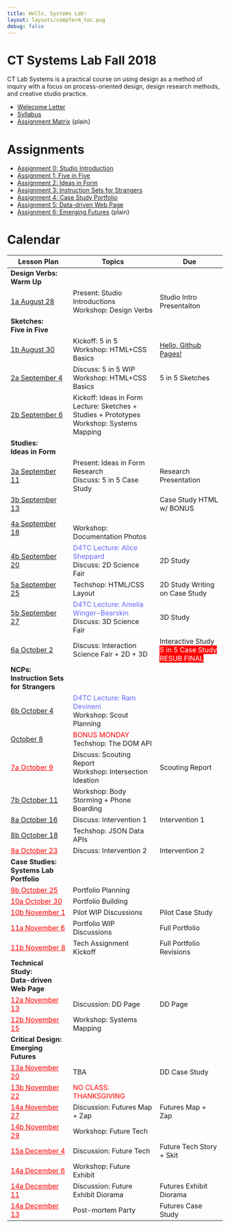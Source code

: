 ```yaml
---
title: Hello, Systems Lab!
layout: layouts/compform_toc.pug
debug: false
---
```


<!-- <script src="https://cdnjs.cloudflare.com/ajax/libs/p5.js/0.5.16/p5.min.js"></script>
<script src="./index_mess.js"></script> -->

<style>
ul.plain {
 margin: 0;
 padding: 0;
 list-style: none;
}
</style>

# CT Systems Lab Fall 2018 

<div class="col-6 col-md-6 overview top">
CT Lab Systems is a practical course on using design as a method of inquiry with a focus on process-oriented design, design research methods, and creative studio practice.
</div>

- [Welecome Letter](./welcome_letter.html)
- [Syllabus](./syllabus.html)
- [Assignment Matrix](https://docs.google.com/spreadsheets/d/1OVtofA8TV2qSv_RnN7W7BAem_cFSkqaAivjmNusbYWU/edit?usp=sharing)
{plain}

# Assignments

- [Assignment 0: Studio Introduction](assignment_introduction.html)
- [Assignment 1: Five in Five](assignment_5in5.html)
- [Assignment 2: Ideas in Form](assignment_ideas.html)
- [Assignment 3: Instruction Sets for Strangers](assignment_instruction_sets.html)
- [Assignment 4: Case Study Portfolio](assignment_portfolio.html)
- [Assignment 5: Data-driven Web Page](assignment_data.html)
- [Assignment 6: Emerging Futures](assignment_futures.html)
{plain}


# Calendar


| Lesson Plan                                   | Topics                                                                                                | Due                                                                                 |
| --------------------------------------------- | ----------------------------------------------------------------------------------------------------- | ----------------------------------------------------------------------------------- |
| **Design Verbs:<br/>Warm Up**                 | &nbsp;                                                                                                | &nbsp;                                                                              |
| [1a August 28](lesson_plans/aug_28.html)      | Present: Studio Introductions<br/> Workshop: Design Verbs                                             | Studio Intro Presentaiton                                                           |
| **Sketches:<br/>Five in Five**                | &nbsp;                                                                                                | &nbsp;                                                                              |
| [1b August 30](lesson_plans/aug_30.html)      | Kickoff: 5 in 5<br/> Workshop: HTML+CSS Basics                                                        | [Hello, Github Pages!](lesson_plans/aug_28.html)                                    |
| [2a September 4](lesson_plans/sep_4.html)     | Discuss: 5 in 5 WIP<br/> Workshop: HTML+CSS Basics                                                    | 5 in 5 Sketches                                                                     |
| [2b September 6](lesson_plans/sep_6.html)     | Kickoff: Ideas in Form<br/> Lecture: Sketches + Studies + Prototypes <br/>Workshop: Systems Mapping   | &nbsp;                                                                              |
| **Studies:<br/>Ideas in Form**                | &nbsp;                                                                                                | &nbsp;                                                                              |
| [3a September 11](lesson_plans/sep_11.html)   | Present: Ideas in Form Research<br/> Discuss: 5 in 5 Case Study                                       | <span class = "">Research Presentation  </span>                                     |
| [3b September 13](lesson_plans/sep_13.html)   | &nbsp;                                                                                                | <span class = ""> Case Study HTML w/ BONUS</span>                                   |
| [4a September 18](lesson_plans/sep_18.html)   | <br/> Workshop: Documentation Photos<br/>                                                             | &nbsp;                                                                              |
| [4b September 20](lesson_plans/sep_20.html)   | <span style="color: #6666FF">D4TC Lecture: Alice Sheppard</span><br/>Discuss: 2D Science Fair         | 2D Study                                                                            |
| [5a September 25](lesson_plans/sep_25.html)   | Techshop: HTML/CSS Layout                                                                             | 2D Study Writing on Case Study                                                      |
| [5b September 27](lesson_plans/sep_27.html)   | <span style="color: #6666FF">D4TC Lecture: Amelia Winger-Bearskin</span><br/>Discuss: 3D Science Fair | 3D Study                                                                            |
| [6a October 2](lesson_plans/oct_2.html)       | Discuss: Interaction Science Fair + 2D + 3D                                                           | Interactive Study <br/><span class = "urgent"> 5 in 5 Case Study RESUB FINAL</span> |
| **NCPs:<br/>Instruction Sets for Strangers**  | &nbsp;                                                                                                | &nbsp;                                                                              |
| [6b October 4](lesson_plans/oct_4.html)       | <span style="color: #6666FF">D4TC Lecture: Ram Devineni</span><br/>Workshop: Scout Planning           | &nbsp;                                                                              |
| [October 8](lesson_plans/oct_8.html)          | <span style="color: #F00">BONUS MONDAY</span><br/> Techshop: The DOM API                              | &nbsp;                                                                              |
| [7a October 9](#)                             | Discuss: Scouting Report<br/>Workshop: Intersection Ideation                                          | Scouting Report                                                                     |
| [7b October 11](lesson_plans/oct_11.html)     | Workshop: Body Storming + Phone Boarding                                                              | &nbsp;                                                                              |
| [8a October 16](lesson_plans/oct_16.html)     | Discuss: Intervention 1                                                                               | Intervention 1                                                                      |
| [8b October 18](lesson_plans/oct_18.html)     | Techshop: JSON Data APIs                                                                              | &nbsp;                                                                              |
| [9a October 23](#)                            | Discuss: Intervention 2                                                                               | Intervention 2                                                                      |
| **Case Studies:<br/>Systems Lab Portfolio**   | &nbsp;                                                                                                | &nbsp;                                                                              |
| [9b October 25](#)                            | Portfolio Planning                                                                                    | &nbsp;                                                                              |
| [10a October 30](#)                           | Portfolio Building                                                                                    | &nbsp;                                                                              |
| [10b November 1](#)                           | Pilot WIP Discussions                                                                                 | Pilot Case Study                                                                    |
| [11a November 6](#)                           | Portfolio WIP Discussions                                                                             | Full Portfolio                                                                      |
| [11b November 8](#)                           | Tech Assignment Kickoff                                                                               | Full Portfolio Revisions                                                            |
| **Technical Study:<br/>Data-driven Web Page** | &nbsp;                                                                                                | &nbsp;                                                                              |
| [12a November 13](#)                          | Discussion: DD Page                                                                                   | DD Page                                                                             |
| [12b November 15](#)                          | Workshop: Systems Mapping                                                                             | &nbsp;                                                                              |
| **Critical Design:<br/>Emerging Futures**     | &nbsp;                                                                                                | &nbsp;                                                                              |
| [13a November 20](#)                          | TBA                                                                                                   | DD Case Study                                                                       |
| [13b November 22](#)                          | <span style="color: #F00">NO CLASS: THANKSGIVING</span>                                               | &nbsp;                                                                              |
| [14a November 27](#)                          | Discussion: Futures Map + Zap                                                                         | Futures Map + Zap                                                                   |
| [14b November 29](#)                          | Workshop: Future Tech                                                                                 | &nbsp;                                                                              |
| [15a December 4](#)                           | Discussion: Future Tech                                                                               | Future Tech Story + Skit                                                            |
| [14a December 6](#)                           | Workshop: Future Exhibit                                                                              | &nbsp;                                                                              |
| [14a December 11](#)                          | Discussion: Future Exhibit Diorama                                                                    | Futures Exhibit Diorama                                                             |
| [14a December 13](#)                          | Post-mortem Party                                                                                     | Futures Case Study                                                                  |


<!-- | [November 18](#)                              | <span style="color: #F00">BONUS MONDAY</span><br/> TBA                                                | &nbsp;                                                                              | -->


<style>

.urgent {
    background: red;
    color: white;
}

/* tr:nth-child(-n+10),
tr:nth-child(-n+10) a[href^="#"]
 {
    color: #CCC !important;

} */

.temp {
    color: #BBB;
}
    .top {
        padding: 0;
        font-size: 14px;
    }

    .table th:first-child,  {
        /* border: 1px solid red; */
        width: 35%;

    }


    td a[href="#"] {
        color: red;
    }

    .comp-form-toc .table a[href^="#"] {
**        color: black;
        text-decoration: none;
        border: none;
    }

    .table td,
    .table th {
        padding-left: 0px;;
    }

    .table thead {
        /* display: none; */
    }

    .gray {
        color: #AAA;
    }

    .red {
        color: #F00;
    }

    a[href="#"] {
        color: gray;
    }

</style>
